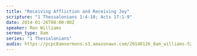 ```yaml
---
title: "Receiving Affliction and Receiving Joy"
scripture: "1 Thessalonians 1:4-10; Acts 17:1-9"
date: 2014-01-26T08:00:00Z
speaker: Ron Williams
sermon_type: 8am
series: "1 Thessalonians"
audio: https://pcpc8amsermons.s3.amazonaws.com/20140126_8am_williams-52e6bafcad662.mp3 
---
```



